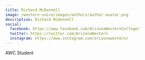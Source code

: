 ```yaml
---
title: Richard McDonnell
image: /western-voice/images/authors/author-avatar.png
description: Richard McDonnell
social:
  facebook: https://www.facebook.com/ArizonaWesternCollege/
  twitter: https://twitter.com/ArizonaWestern
  instagram: https://www.instagram.com/arizonawestern/
---
```


AWC Student